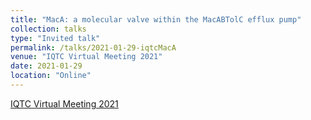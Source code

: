 ```yaml
---
title: "MacA: a molecular valve within the MacABTolC efflux pump"
collection: talks
type: "Invited talk"
permalink: /talks/2021-01-29-iqtcMacA
venue: "IQTC Virtual Meeting 2021"
date: 2021-01-29
location: "Online"
---
```


[IQTC Virtual Meeting 2021](https://www.iqtc.ub.edu/education-outreach/conferences-symposium/iqtc-virtual-meeting-2021/) 


